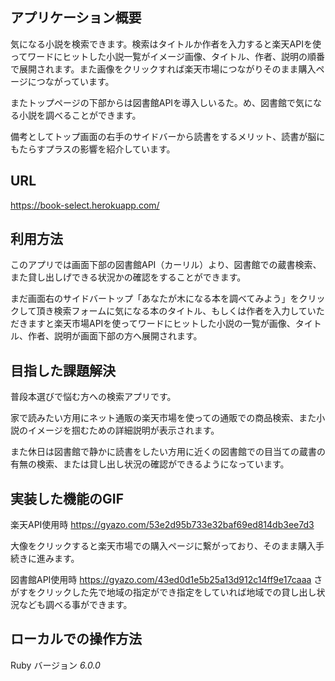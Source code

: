 ## アプリケーション概要

気になる小説を検索できます。検索はタイトルか作者を入力すると楽天APIを使ってワードにヒットした小説一覧がイメージ画像、タイトル、作者、説明の順番で展開されます。また画像をクリックすれば楽天市場につながりそのまま購入ページにつながっています。

またトップページの下部からは図書館APIを導入しいるた。め、図書館で気になる小説を調べることができます。

備考としてトップ画面の右手のサイドバーから読書をするメリット、読書が脳にもたらすプラスの影響を紹介しています。

## URL

 https://book-select.herokuapp.com/


## 利用方法

このアプリでは画面下部の図書館API（カーリル）より、図書館での蔵書検索、また貸し出しげできる状況かの確認をすることができます。

まだ画面右のサイドバートップ「あなたが木になる本を調べてみよう」をクリックして頂き検索フォームに気になる本のタイトル、もしくは作者を入力していただきますと楽天市場APIを使ってワードにヒットした小説の一覧が画像、タイトル、作者、説明が画面下部の方へ展開されます。

## 目指した課題解決

普段本選びで悩む方への検索アプリです。

家で読みたい方用にネット通販の楽天市場を使っての通販での商品検索、また小説のイメージを掴むための詳細説明が表示されます。

また休日は図書館で静かに読書をしたい方用に近くの図書館での目当ての蔵書の有無の検索、または貸し出し状況の確認ができるようになっています。


## 実装した機能のGIF

楽天API使用時
https://gyazo.com/53e2d95b733e32baf69ed814db3ee7d3

大像をクリックすると楽天市場での購入ページに繋がっており、そのまま購入手続きに進みます。

図書館API使用時
https://gyazo.com/43ed0d1e5b25a13d912c14ff9e17caaa
さがすをクリックした先で地域の指定ができ指定をしていれば地域での貸し出し状況なども調べる事ができます。

## ローカルでの操作方法

Ruby バージョン _6.0.0_